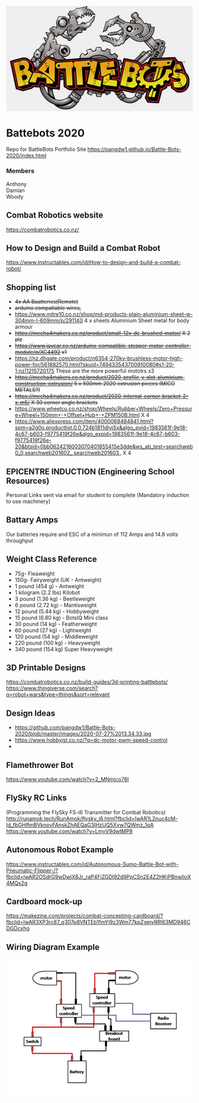 ![webot image](https://github.com/pangdw1/Battle-Bots-2020/blob/master/images/Battlebots_logo.jpg)

# Battebots 2020
Repo for BattleBots
Portfolio Site https://pangdw1.github.io/Battle-Bots-2020/index.html

### Members
Anthony
</br>
Damian
</br>
Woody

## Combat Robotics website
https://combatrobotics.co.nz/

## How to Design and Build a Combat Robot
https://www.instructables.com/id/How-to-design-and-build-a-combat-robot/

## Shopping list
* ~~4x AA Baatteries(Remote)~~
* ~~arduino compatiable wires,~~
* https://www.mitre10.co.nz/shop/md-products-plain-aluminium-sheet-w-304mm-l-609mm/p/291140 4 x sheets Aluminium Sheet metal for body armour
* ~~https://mecha4makers.co.nz/product/small-12v-dc-brushed-motor/ X 2 plz~~
* ~~https://www.jaycar.co.nz/arduino-compatible-stepper-motor-controller-module/p/XC4492 x1~~
* https://nz.dhgate.com/product/n6354-270kv-brushless-motor-high-power-for/561882570.html?skuid=749433543700910080#s1-20-1;nz|1215720175 These are the more powerful mototrs x3
* ~~https://mecha4makers.co.nz/product/2020-profile-v-slot-aluminium-construction-extrusion/ 5 x 500mm 2020 extrusion pieces (MICO METALS?)~~
* ~~https://mecha4makers.co.nz/product/2020-internal-corner-bracket-2-x-m5/ X 30 corner angle brackets~~
* https://www.wheelco.co.nz/shop/Wheels/Rubber+Wheels/Zero+Pressure+Wheel+150mm+-+Offset+Hub+-+ZPM150B.html X 4
* https://www.aliexpress.com/item/4000068484841.html?spm=a2g0o.productlist.0.0.724b1811dIyiSx&algo_pvid=1983561f-9e18-4c67-b603-f9775419f26e&algo_expid=1983561f-9e18-4c67-b603-f9775419f26e-20&btsid=0bb0624216003070401855415e3dde&ws_ab_test=searchweb0_0,searchweb201602_,searchweb201603_ X 4

## EPICENTRE INDUCTION (Engineering School Resources)
Personal Links sent via email for student to complete (Mandatory induction to use machinery)

## Battary Amps
Our batteries require and ESC of a minimun of 112 Amps and 14.8 volts throughput

## Weight Class Reference

* 75g- Fleaweight
* 150g- Fairyweight (UK - Antweight)
* 1 pound (454 g) - Antweight
* 1 kilogram (2.2 lbs) Kilobot
* 3 pound (1.36 kg) - Beetleweight
* 6 pound (2.72 kg) - Mantisweight
* 12 pound (5.44 kg) - Hobbyweight
* 15 pound (6.80 kg) - BotsIQ Mini class
* 30 pound (14 kg) - Featherweight
* 60 pound (27 kg) - Lightweight
* 120 pound (54 kg) - Middleweight
* 220 pound (100 kg) - Heavyweight
* 340 pound (154 kg) Super Heavyweight

## 3D Printable Designs
https://combatrobotics.co.nz/build-guides/3d-printing-battlebots/ <br />
https://www.thingiverse.com/search?q=robot+wars&type=things&sort=relevant

## Design Ideas

* https://github.com/pangdw1/Battle-Bots-2020/blob/master/images/2020-07-27%2013.34.33.jpg
* https://www.hobbyist.co.nz/?q=dc-motor-pwm-speed-control
*

## Flamethrower Bot
https://www.youtube.com/watch?v=2_MNmico78I

## FlySky RC Links

(Programming the FlySky FS-i6 Transmitter for Combat Robotics) <br />
http://runamok.tech/RunAmok/flysky_i6.html?fbclid=IwAR1L2nuc4cM-ld_fbGHlfmBVknovFAnskZhAEQaG3IHzUQ5Xvw7QWmz_1qA <br />
https://www.youtube.com/watch?v=LmyV9dwtMP8 <br />


## Autonomous Robot Example

https://www.instructables.com/id/Autonomous-Sumo-Battle-Bot-with-Pneumatic-Flipper-/?fbclid=IwAR2OSdrG9wDwjX8Jr_raP4FiZGDI92d9PpCSn2E4Z2HKiPBnwIioX4MQx2g <br />

## Cardboard mock-up

https://makezine.com/projects/combat-concepting-cardboard/?fbclid=IwAR3XP3rc87_g307p8VNTEb1fmYj9z3Wm77kpZgeivRRl63MD946CDGDcxhg <br />

## Wiring Diagram Example
![wiring image](https://github.com/pangdw1/Battle-Bots-2020/blob/master/images/WiringControlsCombatRobot.jpg)

